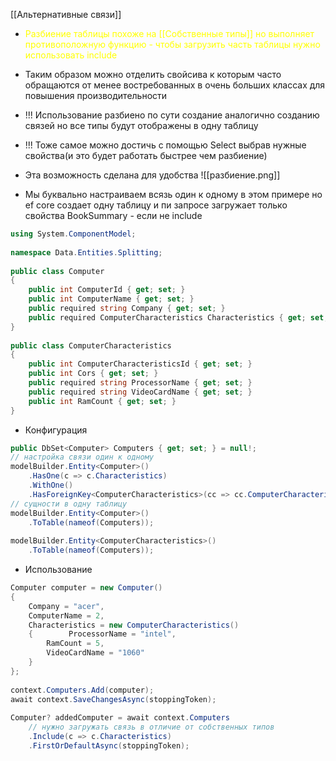 [[Альтернативные связи]]
- <span style="color:yellow;">Разбиение таблицы похоже на [[Собственные типы]] но выполняет противоположную функцию - чтобы загрузить часть таблицы нужно использовать include</span>
- Таким образом можно отделить свойсива к которым часто обращаются от менее востребованных в очень больших классах для повышения производительности
- !!! Использование разбиено по сути создание аналогично созданию связей но все типы будут отображены в одну таблицу
- !!! Тоже самое можно достичь с помощью Select выбрав нужные свойства(и это будет работать быстрее чем разбиение)
- Эта возможность сделана для удобства
![[разбиение.png]]

- Мы буквально настраиваем всязь один к одному в этом примере но ef core создает одну таблицу и пи запросе загружает только свойства BookSummary - если не include
```cs
using System.ComponentModel;  
  
namespace Data.Entities.Splitting;  
  
public class Computer  
{  
    public int ComputerId { get; set; }  
    public int ComputerName { get; set; }  
    public required string Company { get; set; }  
    public required ComputerCharacteristics Characteristics { get; set; }  
}  
  
public class ComputerCharacteristics  
{  
    public int ComputerCharacteristicsId { get; set; }   
    public int Cors { get; set; }  
    public required string ProcessorName { get; set; }  
    public required string VideoCardName { get; set; }   
    public int RamCount { get; set; }  
}
```
- Конфигурация
```cs
public DbSet<Computer> Computers { get; set; } = null!;
// настройка связи один к одному
modelBuilder.Entity<Computer>()  
    .HasOne(c => c.Characteristics)  
    .WithOne()  
    .HasForeignKey<ComputerCharacteristics>(cc => cc.ComputerCharacteristicsId);  
// сущности в одну таблицу 
modelBuilder.Entity<Computer>()  
    .ToTable(nameof(Computers));  
  
modelBuilder.Entity<ComputerCharacteristics>()  
    .ToTable(nameof(Computers));
```
- Использование
```cs
Computer computer = new Computer()  
{  
    Company = "acer",  
    ComputerName = 2,  
    Characteristics = new ComputerCharacteristics()  
    {        ProcessorName = "intel",  
        RamCount = 5,  
        VideoCardName = "1060"  
    }  
};  
  
context.Computers.Add(computer);  
await context.SaveChangesAsync(stoppingToken);  
  
Computer? addedComputer = await context.Computers  
	// нужно загружать связь в отличие от собственных типов
    .Include(c => c.Characteristics)  
    .FirstOrDefaultAsync(stoppingToken);
```